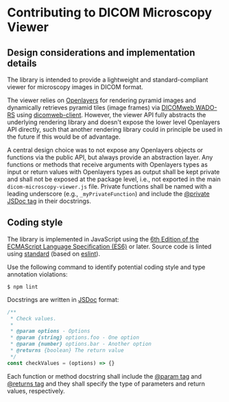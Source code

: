 # Contributing to DICOM Microscopy Viewer

## Design considerations and implementation details

The library is intended to provide a lightweight and standard-compliant viewer for microscopy images in DICOM format.

The viewer relies on [Openlayers](http://openlayers.org/) for rendering pyramid images and dynamically retrieves pyramid tiles (image frames) via [DICOMweb WADO-RS](https://www.dicomstandard.org/dicomweb/retrieve-wado-rs-and-wado-uri/) using [dicomweb-client](https://github.com/mghcomputationalpathology/dicomweb-client).
However, the viewer API fully abstracts the underlying rendering library and doesn't expose the lower level Openlayers API directly, such that another rendering library could in principle be used in the future if this would be of advantage.

A central design choice was to not expose any Openlayers objects or functions via the public API, but always provide an abstraction layer.
Any functions or methods that receive arguments with Openlayers types as input or return values with Openlayers types as output shall be kept private and shall not be exposed at the package level, i.e., not exported in the main `dicom-microscopy-viewer.js` file.
Private functions shall be named with a leading underscore (e.g., `_myPrivateFunction`) and include the [@private JSDoc tag](https://jsdoc.app/tags-private.html) in their docstrings.

## Coding style

The library is implemented in JavaScript using the [6th Edition of the ECMAScript Language Specification (ES6)](https://262.ecma-international.org/6.0/) or later.
Source code is linted using [standard](https://github.com/standard/standard) (based on [eslint](https://eslint.org/)).

Use the following command to identify potential coding style and type annotation violations:

    $ npm lint

Docstrings are written in [JSDoc](https://jsdoc.app/) format:

```js
/**
 * Check values.
 *
 * @param options - Options
 * @param {string} options.foo - One option
 * @param {number} options.bar - Another option
 * @returns {boolean} The return value
 */
const checkValues = (options) => {}
```

Each function or method docstring shall include the [@param tag](https://jsdoc.app/tags-param.html) and [@returns tag](https://jsdoc.app/tags-returns.html) and they shall specify the type of parameters and return values, respectively.
